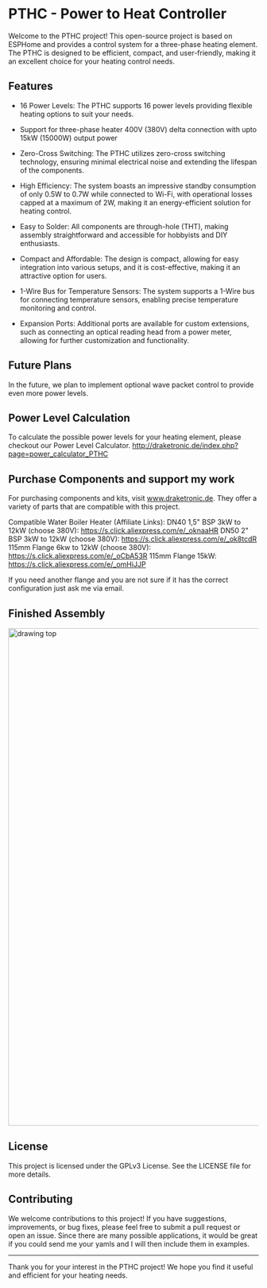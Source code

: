 # PTHC - Power to Heat Controller

Welcome to the PTHC project! This open-source project is based on ESPHome and provides a control system for a three-phase heating element. The PTHC is designed to be efficient, compact, and user-friendly, making it an excellent choice for your heating control needs.

## Features

- 16 Power Levels: The PTHC supports 16 power levels providing flexible heating options to suit your needs.

- Support for three-phase heater 400V (380V) delta connection with upto 15kW (15000W) output power

- Zero-Cross Switching: The PTHC utilizes zero-cross switching technology, ensuring minimal electrical noise and extending the lifespan of the components.

- High Efficiency: The system boasts an impressive standby consumption of only 0.5W to 0.7W while connected to Wi-Fi, with operational losses capped at a maximum of 2W, making it an energy-efficient solution for heating control.

- Easy to Solder: All components are through-hole (THT), making assembly straightforward and accessible for hobbyists and DIY enthusiasts.

- Compact and Affordable: The design is compact, allowing for easy integration into various setups, and it is cost-effective, making it an attractive option for users.

- 1-Wire Bus for Temperature Sensors: The system supports a 1-Wire bus for connecting temperature sensors, enabling precise temperature monitoring and control.

- Expansion Ports: Additional ports are available for custom extensions, such as connecting an optical reading head from a power meter, allowing for further customization and functionality.

## Future Plans

In the future, we plan to implement optional wave packet control to provide even more power levels.

## Power Level Calculation

To calculate the possible power levels for your heating element, please checkout our Power Level Calculator. http://draketronic.de/index.php?page=power_calculator_PTHC

## Purchase Components and support my work

For purchasing components and kits, visit www.draketronic.de. They offer a variety of parts that are compatible with this project.

Compatible Water Boiler Heater (Affiliate Links):
DN40 1,5" BSP 3kW to 12kW (choose 380V): https://s.click.aliexpress.com/e/_oknaaHR
DN50 2" BSP 3kW to 12kW (choose 380V): https://s.click.aliexpress.com/e/_ok8tcdR
115mm Flange 6kw to 12kW (choose 380V): https://s.click.aliexpress.com/e/_oCbA53R
115mm Flange 15kW: https://s.click.aliexpress.com/e/_omHiJJP

If you need another flange and you are not sure if it has the correct configuration just ask me via email.

## Finished Assembly

<img src="pictures/Assembled_in_case.png" alt="drawing top" width="1000"/>


## License

This project is licensed under the GPLv3 License. See the LICENSE file for more details.

## Contributing

We welcome contributions to this project! If you have suggestions, improvements, or bug fixes, please feel free to submit a pull request or open an issue. 
Since there are many possible applications, it would be great if you could send me your yamls and I will then include them in examples.

---

Thank you for your interest in the PTHC project! We hope you find it useful and efficient for your heating needs.

